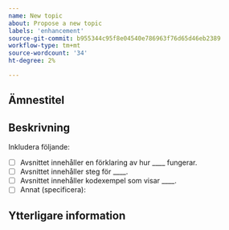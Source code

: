 ```yaml
---
name: New topic
about: Propose a new topic
labels: 'enhancement'
source-git-commit: b955344c95f8e04540e786963f76d65d46eb2389
workflow-type: tm+mt
source-wordcount: '34'
ht-degree: 2%

---
```



## Ämnestitel

## Beskrivning

<!-- (REQUIRED) Describe the new content. Provide as much detail and as many resources as you can. -->

Inkludera följande:

- [ ] Avsnittet innehåller en förklaring av hur ____ fungerar.
- [ ] Avsnittet innehåller steg för ____.
- [ ] Avsnittet innehåller kodexempel som visar ____.
- [ ] Annat (specificera):

## Ytterligare information

<!-- Thank you for taking the time to report the issue. -->
